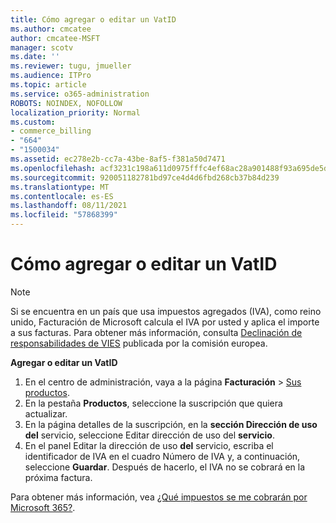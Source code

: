 ```yaml
---
title: Cómo agregar o editar un VatID
ms.author: cmcatee
author: cmcatee-MSFT
manager: scotv
ms.date: ''
ms.reviewer: tugu, jmueller
ms.audience: ITPro
ms.topic: article
ms.service: o365-administration
ROBOTS: NOINDEX, NOFOLLOW
localization_priority: Normal
ms.custom:
- commerce_billing
- "664"
- "1500034"
ms.assetid: ec278e2b-cc7a-43be-8af5-f381a50d7471
ms.openlocfilehash: acf3231c198a611d0975fffc4ef68ac28a901488f93a695de5d8f19bebf80f25
ms.sourcegitcommit: 920051182781bd97ce4d4d6fbd268cb37b84d239
ms.translationtype: MT
ms.contentlocale: es-ES
ms.lasthandoff: 08/11/2021
ms.locfileid: "57868399"
---
```

# <a name="how-to-add-or-edit-a-vatid"></a>Cómo agregar o editar un VatID

> [!NOTE]
> Si se encuentra en un país que usa impuestos agregados (IVA), como reino unido, Facturación de Microsoft calcula el IVA por usted y aplica el importe a sus facturas. Para obtener más información, consulta [Declinación de responsabilidades de VIES](https://go.microsoft.com/fwlink/p/?LinkID=841741) publicada por la comisión europea.

**Agregar o editar un VatID**

1. En el centro de administración, vaya a la página **Facturación** \> [Sus productos](https://go.microsoft.com/fwlink/p/?linkid=842054).
2. En la pestaña **Productos**, seleccione la suscripción que quiera actualizar.
3. En la página detalles de la suscripción, en la **sección Dirección de uso del** servicio, seleccione Editar dirección de uso del **servicio**.
4. En el panel Editar la dirección de uso  **del** servicio, escriba el identificador de IVA en el cuadro Número de IVA y, a continuación, seleccione **Guardar**. Después de hacerlo, el IVA no se cobrará en la próxima factura.

Para obtener más información, vea [¿Qué impuestos se me cobrarán por Microsoft 365?](https://docs.microsoft.com/microsoft-365/commerce/billing-and-payments/tax-information#what-tax-will-i-be-charged).